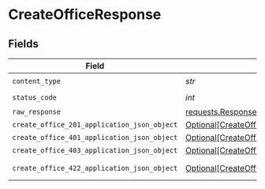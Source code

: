 # CreateOfficeResponse


## Fields

| Field                                                                                                 | Type                                                                                                  | Required                                                                                              | Description                                                                                           |
| ----------------------------------------------------------------------------------------------------- | ----------------------------------------------------------------------------------------------------- | ----------------------------------------------------------------------------------------------------- | ----------------------------------------------------------------------------------------------------- |
| `content_type`                                                                                        | *str*                                                                                                 | :heavy_check_mark:                                                                                    | N/A                                                                                                   |
| `status_code`                                                                                         | *int*                                                                                                 | :heavy_check_mark:                                                                                    | N/A                                                                                                   |
| `raw_response`                                                                                        | [requests.Response](https://requests.readthedocs.io/en/latest/api/#requests.Response)                 | :heavy_minus_sign:                                                                                    | N/A                                                                                                   |
| `create_office_201_application_json_object`                                                           | [Optional[CreateOffice201ApplicationJSON]](../../models/operations/createoffice201applicationjson.md) | :heavy_minus_sign:                                                                                    | Created                                                                                               |
| `create_office_401_application_json_object`                                                           | [Optional[CreateOffice401ApplicationJSON]](../../models/operations/createoffice401applicationjson.md) | :heavy_minus_sign:                                                                                    | Unauthenticated                                                                                       |
| `create_office_403_application_json_object`                                                           | [Optional[CreateOffice403ApplicationJSON]](../../models/operations/createoffice403applicationjson.md) | :heavy_minus_sign:                                                                                    | Forbidden                                                                                             |
| `create_office_422_application_json_object`                                                           | [Optional[CreateOffice422ApplicationJSON]](../../models/operations/createoffice422applicationjson.md) | :heavy_minus_sign:                                                                                    | Invalid data posted                                                                                   |